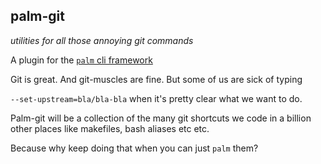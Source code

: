 ## palm-git
_utilities for all those annoying git commands_

A plugin for the [`palm` cli framework](https://github.com/palmetto/palm-cli)

Git is great. And git-muscles are fine. But some of us are sick of typing 

`--set-upstream=bla/bla-bla` when it's pretty clear what we want to do. 

Palm-git will be a collection of the many git shortcuts we code in a billion other places
like makefiles, bash aliases etc etc. 

Because why keep doing that when you can just `palm` them?